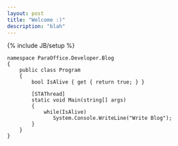 ```yaml
---
layout: post
title: "Welcome :)"
description: "blah"
---
```

{% include JB/setup %}

    namespace ParaOffice.Developer.Blog
    {
        public class Program
        {
            bool IsAlive { get { return true; } }

            [STAThread]
            static void Main(string[] args)
            {
                while(IsAlive)
                   System.Console.WriteLine("Write Blog");
            }
        }
    }